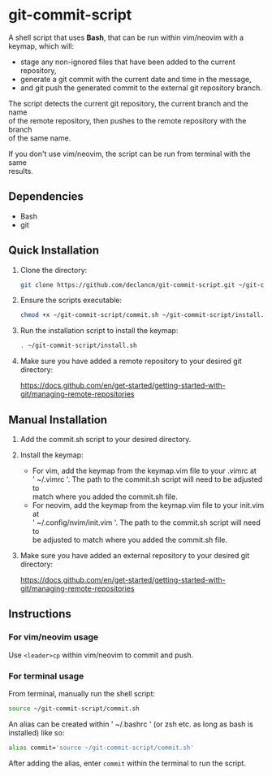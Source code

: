# git-commit-script

A shell script that uses **Bash**, that can be run within vim/neovim with a\
keymap, which will:

- stage any non-ignored files that have been added to the current repository,
- generate a git commit with the current date and time in the message,
- and git push the generated commit to the external git repository branch.

The script detects the current git repository, the current branch and the name\
of the remote repository, then pushes to the remote repository with the branch\
of the same name.

If you don't use vim/neovim, the script can be run from terminal with the same\
results.

## Dependencies

- Bash
- git

## Quick Installation

1. Clone the directory:

    ```Bash
    git clone https://github.com/declancm/git-commit-script.git ~/git-commit-script
    ```

2. Ensure the scripts executable:

    ```Bash
    chmod +x ~/git-commit-script/commit.sh ~/git-commit-script/install.sh
    ```

3. Run the installation script to install the keymap:

    ```Bash
    . ~/git-commit-script/install.sh
    ```

4. Make sure you have added a remote repository to your desired git directory:

    <https://docs.github.com/en/get-started/getting-started-with-git/managing-remote-repositories>

## Manual Installation

1. Add the commit.sh script to your desired directory.
2. Install the keymap:
    - For vim, add the keymap from the keymap.vim file to your .vimrc at\
      ' ~/.vimrc '. The path to the commit.sh script will need to be adjusted to\
      match where you added the commit.sh file.
    - For neovim, add the keymap from the keymap.vim file to your init.vim at\
      ' ~/.config/nvim/init.vim '. The path to the commit.sh script will need to\
      be adjusted to match where you added the commit.sh file.
3. Make sure you have added an external repository to your desired git directory:

    <https://docs.github.com/en/get-started/getting-started-with-git/managing-remote-repositories>

## Instructions

### For vim/neovim usage

Use `<leader>cp` within vim/neovim to commit and push.

### For terminal usage

From terminal, manually run the shell script:

```Bash
source ~/git-commit-script/commit.sh
```

An alias can be created within ' ~/.bashrc ' (or zsh etc. as long as bash is\
installed) like so:

```Bash
alias commit='source ~/git-commit-script/commit.sh'
```

After adding the alias, enter `commit` within the terminal to run the script.
